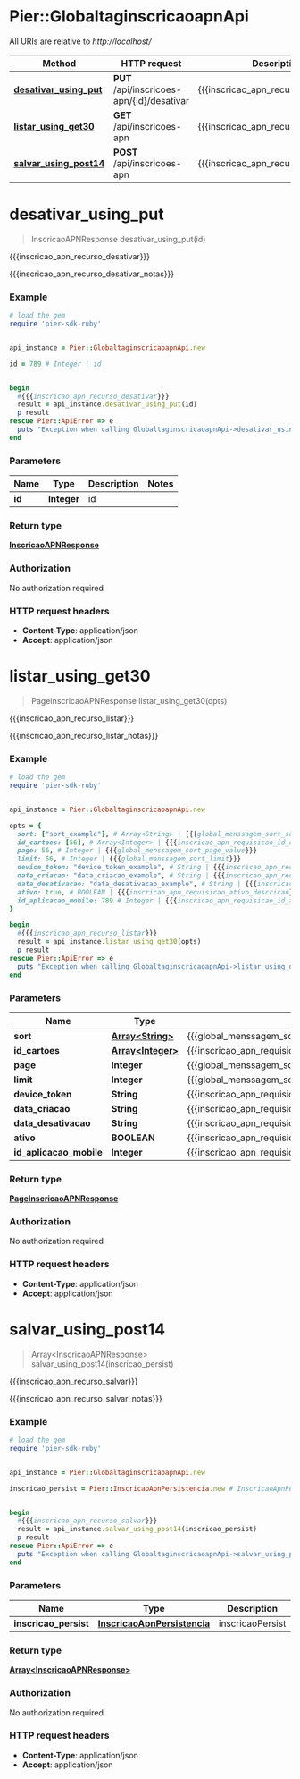 # Pier::GlobaltaginscricaoapnApi

All URIs are relative to *http://localhost/*

Method | HTTP request | Description
------------- | ------------- | -------------
[**desativar_using_put**](GlobaltaginscricaoapnApi.md#desativar_using_put) | **PUT** /api/inscricoes-apn/{id}/desativar | {{{inscricao_apn_recurso_desativar}}}
[**listar_using_get30**](GlobaltaginscricaoapnApi.md#listar_using_get30) | **GET** /api/inscricoes-apn | {{{inscricao_apn_recurso_listar}}}
[**salvar_using_post14**](GlobaltaginscricaoapnApi.md#salvar_using_post14) | **POST** /api/inscricoes-apn | {{{inscricao_apn_recurso_salvar}}}




# **desativar_using_put**
> InscricaoAPNResponse desativar_using_put(id)

{{{inscricao_apn_recurso_desativar}}}

{{{inscricao_apn_recurso_desativar_notas}}}

### Example
```ruby
# load the gem
require 'pier-sdk-ruby'


api_instance = Pier::GlobaltaginscricaoapnApi.new

id = 789 # Integer | id


begin
  #{{{inscricao_apn_recurso_desativar}}}
  result = api_instance.desativar_using_put(id)
  p result
rescue Pier::ApiError => e
  puts "Exception when calling GlobaltaginscricaoapnApi->desativar_using_put: #{e}"
end
```

### Parameters

Name | Type | Description  | Notes
------------- | ------------- | ------------- | -------------
 **id** | **Integer**| id | 


### Return type

[**InscricaoAPNResponse**](InscricaoAPNResponse.md)

### Authorization

No authorization required

### HTTP request headers

 - **Content-Type**: application/json
 - **Accept**: application/json




# **listar_using_get30**
> PageInscricaoAPNResponse listar_using_get30(opts)

{{{inscricao_apn_recurso_listar}}}

{{{inscricao_apn_recurso_listar_notas}}}

### Example
```ruby
# load the gem
require 'pier-sdk-ruby'


api_instance = Pier::GlobaltaginscricaoapnApi.new

opts = { 
  sort: ["sort_example"], # Array<String> | {{{global_menssagem_sort_sort}}}
  id_cartoes: [56], # Array<Integer> | {{{inscricao_apn_requisicao_id_cartoes_descricao}}}
  page: 56, # Integer | {{{global_menssagem_sort_page_value}}}
  limit: 56, # Integer | {{{global_menssagem_sort_limit}}}
  device_token: "device_token_example", # String | {{{inscricao_apn_requisicao_device_token_descricao}}}
  data_criacao: "data_criacao_example", # String | {{{inscricao_apn_requisicao_data_criacao_descricao}}}
  data_desativacao: "data_desativacao_example", # String | {{{inscricao_apn_requisicao_data_desativacao_descricao}}}
  ativo: true, # BOOLEAN | {{{inscricao_apn_requisicao_ativo_descricao}}}
  id_aplicacao_mobile: 789 # Integer | {{{inscricao_apn_requisicao_id_aplicacao_mobile_descricao}}}
}

begin
  #{{{inscricao_apn_recurso_listar}}}
  result = api_instance.listar_using_get30(opts)
  p result
rescue Pier::ApiError => e
  puts "Exception when calling GlobaltaginscricaoapnApi->listar_using_get30: #{e}"
end
```

### Parameters

Name | Type | Description  | Notes
------------- | ------------- | ------------- | -------------
 **sort** | [**Array&lt;String&gt;**](String.md)| {{{global_menssagem_sort_sort}}} | [optional] 
 **id_cartoes** | [**Array&lt;Integer&gt;**](Integer.md)| {{{inscricao_apn_requisicao_id_cartoes_descricao}}} | [optional] 
 **page** | **Integer**| {{{global_menssagem_sort_page_value}}} | [optional] 
 **limit** | **Integer**| {{{global_menssagem_sort_limit}}} | [optional] 
 **device_token** | **String**| {{{inscricao_apn_requisicao_device_token_descricao}}} | [optional] 
 **data_criacao** | **String**| {{{inscricao_apn_requisicao_data_criacao_descricao}}} | [optional] 
 **data_desativacao** | **String**| {{{inscricao_apn_requisicao_data_desativacao_descricao}}} | [optional] 
 **ativo** | **BOOLEAN**| {{{inscricao_apn_requisicao_ativo_descricao}}} | [optional] 
 **id_aplicacao_mobile** | **Integer**| {{{inscricao_apn_requisicao_id_aplicacao_mobile_descricao}}} | [optional] 


### Return type

[**PageInscricaoAPNResponse**](PageInscricaoAPNResponse.md)

### Authorization

No authorization required

### HTTP request headers

 - **Content-Type**: application/json
 - **Accept**: application/json




# **salvar_using_post14**
> Array&lt;InscricaoAPNResponse&gt; salvar_using_post14(inscricao_persist)

{{{inscricao_apn_recurso_salvar}}}

{{{inscricao_apn_recurso_salvar_notas}}}

### Example
```ruby
# load the gem
require 'pier-sdk-ruby'


api_instance = Pier::GlobaltaginscricaoapnApi.new

inscricao_persist = Pier::InscricaoApnPersistencia.new # InscricaoApnPersistencia | inscricaoPersist


begin
  #{{{inscricao_apn_recurso_salvar}}}
  result = api_instance.salvar_using_post14(inscricao_persist)
  p result
rescue Pier::ApiError => e
  puts "Exception when calling GlobaltaginscricaoapnApi->salvar_using_post14: #{e}"
end
```

### Parameters

Name | Type | Description  | Notes
------------- | ------------- | ------------- | -------------
 **inscricao_persist** | [**InscricaoApnPersistencia**](InscricaoApnPersistencia.md)| inscricaoPersist | 


### Return type

[**Array&lt;InscricaoAPNResponse&gt;**](InscricaoAPNResponse.md)

### Authorization

No authorization required

### HTTP request headers

 - **Content-Type**: application/json
 - **Accept**: application/json





